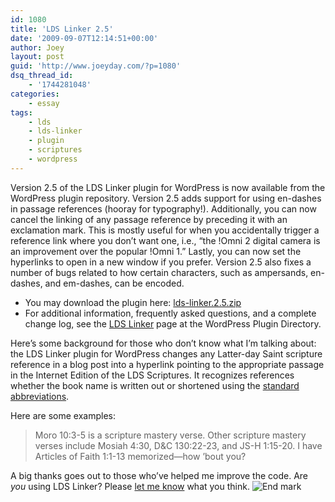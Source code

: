 ```yaml
---
id: 1080
title: 'LDS Linker 2.5'
date: '2009-09-07T12:14:51+00:00'
author: Joey
layout: post
guid: 'http://www.joeyday.com/?p=1080'
dsq_thread_id:
    - '1744281048'
categories:
    - essay
tags:
    - lds
    - lds-linker
    - plugin
    - scriptures
    - wordpress
---
```


Version 2.5 of the LDS Linker plugin for WordPress is now available from the WordPress plugin repository. Version 2.5 adds support for using en-dashes in passage references (hooray for typography!). Additionally, you can now cancel the linking of any passage reference by preceding it with an exclamation mark. This is mostly useful for when you accidentally trigger a reference link where you don’t want one, i.e., “the !Omni 2 digital camera is an improvement over the popular !Omni 1.” Lastly, you can now set the hyperlinks to open in a new window if you prefer. Version 2.5 also fixes a number of bugs related to how certain characters, such as ampersands, en-dashes, and em-dashes, can be encoded.

- You may download the plugin here: [lds-linker.2.5.zip](http://downloads.wordpress.org/plugin/lds-linker.2.5.zip)
- For additional information, frequently asked questions, and a complete change log, see the [LDS Linker](http://wordpress.org/extend/plugins/lds-linker/) page at the WordPress Plugin Directory.

Here’s some background for those who don’t know what I’m talking about: the LDS Linker plugin for WordPress changes any Latter-day Saint scripture reference in a blog post into a hyperlink pointing to the appropriate passage in the Internet Edition of the LDS Scriptures. It recognizes references whether the book name is written out or shortened using the [standard abbreviations](http://scriptures.lds.org/helps/abbrvtns).

Here are some examples:

> Moro 10:3-5 is a scripture mastery verse. Other scripture mastery verses include Mosiah 4:30, D&amp;C 130:22-23, and JS-H 1:15-20. I have Articles of Faith 1:1-13 memorized—how ’bout you?

A big thanks goes out to those who’ve helped me improve the code. Are *you* using LDS Linker? Please [let me know](/contact) what you think. ![End mark](http://joeyday.com/wp-content/uploads/2009/08/endmark.png "End mark")
